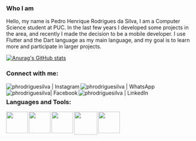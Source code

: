 ### Who I am

Hello, my name is Pedro Henrique Rodrigues da Silva, I am a Computer Science student at PUC. In the last few years I developed some projects in the area, and recently I made the decision to be a mobile developer. I use Flutter and the Dart language as my main language, and my goal is to learn more and participate in larger projects.

[![Anurag's GitHub stats](https://github-readme-stats.vercel.app/api?username=phrodriguesilva)](https://github.com/anuraghazra/github-readme-stats)

### Connect with me:
[<img align="left" alt="phrodriguesilva | Instagram" src="https://img.shields.io/badge/Instagram-E4405F?style=for-the-badge&logo=instagram&logoColor=white" />][instagram]
[<img align="left" alt="phrodriguesilva | WhatsApp" src="https://img.shields.io/badge/WhatsApp-25D366?style=for-the-badge&logo=whatsapp&logoColor=white"/>][whatsapp]
[<img align="left" alt="phrodriguesilva| Facebook" src="https://img.shields.io/badge/Facebook-1877F2?style=for-the-badge&logo=facebook&logoColor=white" />][facebook]
[<img align="left" alt="phrodriguesilva | LinkedIn" src="https://img.shields.io/badge/LinkedIn-0077B5?style=for-the-badge&logo=linkedin&logoColor=white" />][linkedin]


<br />

### Languages and Tools:

<div style="align-content: center">
<img align="left" height="58px" src="https://upload.wikimedia.org/wikipedia/commons/thumb/9/9a/Visual_Studio_Code_1.35_icon.svg/1024px-Visual_Studio_Code_1.35_icon.svg.png" />
<img align="left" height="58px" src="https://upload.wikimedia.org/wikipedia/commons/thumb/7/7e/Dart-logo.png/768px-Dart-logo.png" />
<img align="left" height="58px" src="https://teamextension.com.br/dist/img/skills/flutter.png" />
<img align="left" height="62px" src="https://appmasters.io/static/firebase-logo-c24b6b9c0fcd84c7b258879880472660.png" />
<img align="left" height="58px" src="https://raw.githubusercontent.com/podo/awesome-framer/master/logo.png" />
</div>

<br />
<br />

[whatsapp]: https://api.whatsapp.com/send?phone=5521981750496
[facebook]: https://facebook.com/phrodriguesilva
[youtube]: https://www.youtube.com/channel/UCkmRIVauUVxVPrvP4xJeCFg
[instagram]: https://www.instagram.com/pedrohr.silva/
[linkedin]: hhttps://www.linkedin.com/in/pedro-henrique-119a51150/
